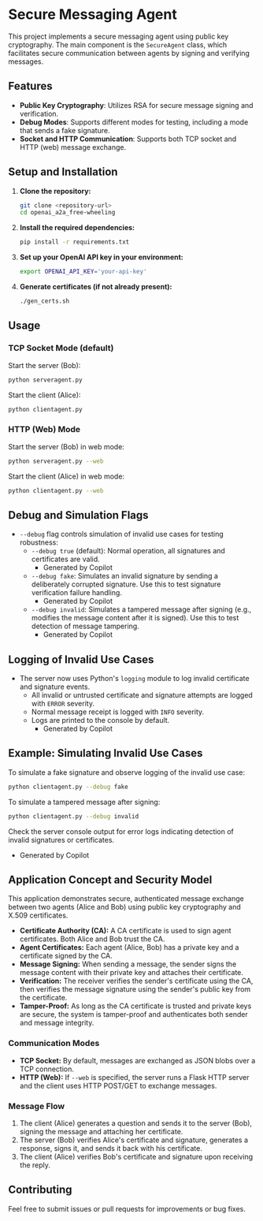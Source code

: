 # Secure Messaging Agent

This project implements a secure messaging agent using public key cryptography. The main component is the `SecureAgent` class, which facilitates secure communication between agents by signing and verifying messages.

## Features

- **Public Key Cryptography**: Utilizes RSA for secure message signing and verification.  
- **Debug Modes**: Supports different modes for testing, including a mode that sends a fake signature.  
- **Socket and HTTP Communication**: Supports both TCP socket and HTTP (web) message exchange.  

## Setup and Installation

1. **Clone the repository:**
   ```sh
   git clone <repository-url>
   cd openai_a2a_free-wheeling
   ```

2. **Install the required dependencies:**
   ```sh
   pip install -r requirements.txt
   ```

3. **Set up your OpenAI API key in your environment:**
   ```sh
   export OPENAI_API_KEY='your-api-key'
   ```

4. **Generate certificates (if not already present):**
   ```sh
   ./gen_certs.sh
   ```

## Usage

### TCP Socket Mode (default)

Start the server (Bob):
```sh
python serveragent.py
```

Start the client (Alice):
```sh
python clientagent.py
```

### HTTP (Web) Mode

Start the server (Bob) in web mode:
```sh
python serveragent.py --web
```

Start the client (Alice) in web mode:
```sh
python clientagent.py --web
```

## Debug and Simulation Flags

- `--debug` flag controls simulation of invalid use cases for testing robustness:
  - `--debug true` (default): Normal operation, all signatures and certificates are valid.  
    - Generated by Copilot
  - `--debug fake`: Simulates an invalid signature by sending a deliberately corrupted signature. Use this to test signature verification failure handling.  
    - Generated by Copilot
  - `--debug invalid`: Simulates a tampered message after signing (e.g., modifies the message content after it is signed). Use this to test detection of message tampering.  
    - Generated by Copilot

## Logging of Invalid Use Cases

- The server now uses Python's `logging` module to log invalid certificate and signature events.  
  - All invalid or untrusted certificate and signature attempts are logged with `ERROR` severity.  
  - Normal message receipt is logged with `INFO` severity.  
  - Logs are printed to the console by default.  
    - Generated by Copilot

## Example: Simulating Invalid Use Cases

To simulate a fake signature and observe logging of the invalid use case:
```sh
python clientagent.py --debug fake
```

To simulate a tampered message after signing:
```sh
python clientagent.py --debug invalid
```

Check the server console output for error logs indicating detection of invalid signatures or certificates.  
- Generated by Copilot

## Application Concept and Security Model

This application demonstrates secure, authenticated message exchange between two agents (Alice and Bob) using public key cryptography and X.509 certificates.  

- **Certificate Authority (CA):** A CA certificate is used to sign agent certificates. Both Alice and Bob trust the CA.  
- **Agent Certificates:** Each agent (Alice, Bob) has a private key and a certificate signed by the CA.  
- **Message Signing:** When sending a message, the sender signs the message content with their private key and attaches their certificate.  
- **Verification:** The receiver verifies the sender's certificate using the CA, then verifies the message signature using the sender's public key from the certificate.  
- **Tamper-Proof:** As long as the CA certificate is trusted and private keys are secure, the system is tamper-proof and authenticates both sender and message integrity.  

### Communication Modes

- **TCP Socket:** By default, messages are exchanged as JSON blobs over a TCP connection.  
- **HTTP (Web):** If `--web` is specified, the server runs a Flask HTTP server and the client uses HTTP POST/GET to exchange messages.  

### Message Flow

1. The client (Alice) generates a question and sends it to the server (Bob), signing the message and attaching her certificate.  
2. The server (Bob) verifies Alice's certificate and signature, generates a response, signs it, and sends it back with his certificate.  
3. The client (Alice) verifies Bob's certificate and signature upon receiving the reply.  

## Contributing

Feel free to submit issues or pull requests for improvements or bug fixes.
